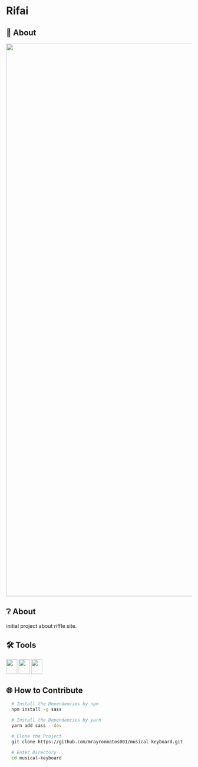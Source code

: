 # Rifai

## 🎫 About

<img width="1500" src="https://videoapi-muybridge.vimeocdn.com/animated-thumbnails/image/74fd8657-db9d-47bd-9bee-395c7b859913.gif?ClientID=vimeo-core-prod&Date=1699560025&Signature=92f388d839dfecdedca435045ab149e39d70db9a"/>

## ❔ About
initial project about riffle site.

## 🛠️ Tools
<div>
  <img height="40" width="30" src="https://cdn.jsdelivr.net/gh/devicons/devicon/icons/html5/html5-original.svg" />
  <img height="40" width="30" src="https://cdn.jsdelivr.net/gh/devicons/devicon/icons/sass/sass-original.svg" />
  <img height="40" width="30" src="https://cdn.jsdelivr.net/gh/devicons/devicon/icons/javascript/javascript-original.svg" />       
</div>

## 🌐 How to Contribute
```bash
  # Install the Dependencies by npm
  npm install -g sass
```
```bash
  # Install the Dependencies by yarn
  yarn add sass --dev
```
```bash
  # Clone the Project
  git clone https://github.com/mrayronmatos001/musical-keyboard.git
```
```bash
  # Enter Directory
  cd musical-keyboard
```
